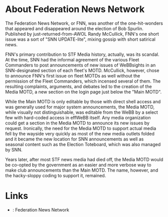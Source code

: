 About Federation News Network
=============================

The Federation News Network, or FNN, was another of the one-hit-wonders
that appeared and disappeared around the election of Bob Spurlin.
Published by just-returned-from-AWOL Randy McCullick, FNN's one short
issue was a sort of "SNN UPDATE-lite", mixing gossip with short
satirical news.

FNN's primary contribution to STF Media history, actually, was its
scandal. At the time, SNN had the informal agreement of the various
Fleet Commanders to post announcements of new issues of WeBBsights in an
SNN-designated section of each fleet's MOTD. McCullick, however, chose
to announce FNN's first issue on fleet MOTDs as well without the
permission of the Fleet Commanders, which incensed several of them. The
resulting complaints, arguments, and debates led to the creation of the
Media MOTD, a new section on the login page just below the "Main MOTD".

While the Main MOTD is only editable by those with direct shell access
and was generally used for major system announcements, the Media MOTD,
while visually not distinguishable, was editable from the WeBB by a
select few with hard-coded access in effWeBB itself. Any media
organization could get a section in the Media MOTD to announce its new
issues by request. Ironically, the need for the Media MOTD to support
actual media fell by the wayside very quickly as most of the new media
outlets folded and it became the new location for SNN announcements as
well as seasonal content such as the Election Toteboard, which was also
managed by SNN.

Years later, after most STF news media had died off, the Media MOTD
would be co-opted by the government as an easier and more verbose way to
make club announcements than the Main MOTD. The name, however, and the
hacky-sloppy coding to support it, remained.

Links
=====

-   [](http://www.star-fleet.com/members/fnn/): Federation News Network
